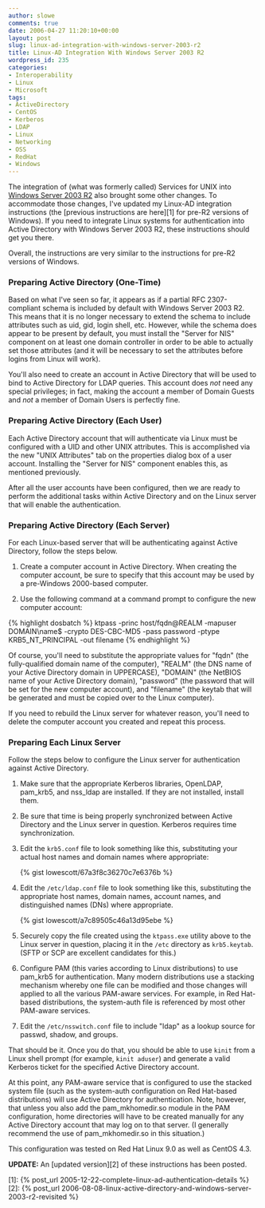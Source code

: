 ```yaml
---
author: slowe
comments: true
date: 2006-04-27 11:20:10+00:00
layout: post
slug: linux-ad-integration-with-windows-server-2003-r2
title: Linux-AD Integration With Windows Server 2003 R2
wordpress_id: 235
categories:
- Interoperability
- Linux
- Microsoft
tags:
- ActiveDirectory
- CentOS
- Kerberos
- LDAP
- Linux
- Networking
- OSS
- RedHat
- Windows
---
```


The integration of (what was formerly called) Services for UNIX into [Windows Server 2003 R2](http://www.microsoft.com/windowsserver2003/) also brought some other changes. To accommodate those changes, I've updated my Linux-AD integration instructions (the [previous instructions are here][1] for pre-R2 versions of Windows). If you need to integrate Linux systems for authentication into Active Directory with Windows Server 2003 R2, these instructions should get you there.

Overall, the instructions are very similar to the instructions for pre-R2 versions of Windows.

### Preparing Active Directory (One-Time)

Based on what I've seen so far, it appears as if a partial RFC 2307-compliant schema is included by default with Windows Server 2003 R2. This means that it is no longer necessary to extend the schema to include attributes such as uid, gid, login shell, etc. However, while the schema does appear to be present by default, you must install the "Server for NIS" component on at least one domain controller in order to be able to actually set those attributes (and it will be necessary to set the attributes before logins from Linux will work).

You'll also need to create an account in Active Directory that will be used to bind to Active Directory for LDAP queries. This account does _not_ need any special privileges; in fact, making the account a member of Domain Guests and _not_ a member of Domain Users is perfectly fine.

### Preparing Active Directory (Each User)

Each Active Directory account that will authenticate via Linux must be configured with a UID and other UNIX attributes. This is accomplished via the new "UNIX Attributes" tab on the properties dialog box of a user account. Installing the "Server for NIS" component enables this, as mentioned previously.

After all the user accounts have been configured, then we are ready to perform the additional tasks within Active Directory and on the Linux server that will enable the authentication.

### Preparing Active Directory (Each Server)

For each Linux-based server that will be authenticating against Active Directory, follow the steps below.

1. Create a computer account in Active Directory. When creating the computer account, be sure to specify that this account may be used by a pre-Windows 2000-based computer.

2. Use the following command at a command prompt to configure the new computer account:  

{% highlight dosbatch %}
ktpass -princ host/fqdn@REALM -mapuser DOMAIN\name$
-crypto DES-CBC-MD5 -pass password -ptype KRB5_NT_PRINCIPAL
-out filename
{% endhighlight %}

Of course, you'll need to substitute the appropriate values for "fqdn" (the fully-qualified domain name of the computer), "REALM" (the DNS name of your Active Directory domain in UPPERCASE), "DOMAIN" (the NetBIOS name of your Active Directory domain), "password" (the password that will be set for the new computer account), and "filename" (the keytab that will be generated and must be copied over to the Linux computer).

If you need to rebuild the Linux server for whatever reason, you'll need to delete the computer account you created and repeat this process.

### Preparing Each Linux Server

Follow the steps below to configure the Linux server for authentication against Active Directory.

1. Make sure that the appropriate Kerberos libraries, OpenLDAP, pam\_krb5, and nss\_ldap are installed. If they are not installed, install them.

2. Be sure that time is being properly synchronized between Active Directory and the Linux server in question. Kerberos requires time synchronization.

3. Edit the `krb5.conf` file to look something like this, substituting your actual host names and domain names where appropriate:  

	{% gist lowescott/67a3f8c36270c7e6376b %}

4. Edit the `/etc/ldap.conf` file to look something like this, substituting the appropriate host names, domain names, account names, and distinguished names (DNs) where appropriate.  

	{% gist lowescott/a7c89505c46a13d95ebe %}

5. Securely copy the file created using the `ktpass.exe` utility above to the Linux server in question, placing it in the `/etc` directory as `krb5.keytab`. (SFTP or SCP are excellent candidates for this.)

6. Configure PAM (this varies according to Linux distributions) to use pam_krb5 for authentication. Many modern distributions use a stacking mechanism whereby one file can be modified and those changes will applied to all the various PAM-aware services. For example, in Red Hat-based distributions, the system-auth file is referenced by most other PAM-aware services.

7. Edit the `/etc/nsswitch.conf` file to include "ldap" as a lookup source for passwd, shadow, and groups.

That should be it. Once you do that, you should be able to use `kinit` from a Linux shell prompt (for example, `kinit aduser`) and generate a valid Kerberos ticket for the specified Active Directory account.

At this point, any PAM-aware service that is configured to use the stacked system file (such as the system-auth configuration on Red Hat-based distributions) will use Active Directory for authentication. Note, however, that unless you also add the pam\_mkhomedir.so module in the PAM configuration, home directories will have to be created manually for any Active Directory account that may log on to that server. (I generally recommend the use of pam\_mkhomedir.so in this situation.)

This configuration was tested on Red Hat Linux 9.0 as well as CentOS 4.3.

**UPDATE:** An [updated version][2] of these instructions has been posted.

[1]: {% post_url 2005-12-22-complete-linux-ad-authentication-details %}
[2]: {% post_url 2006-08-08-linux-active-directory-and-windows-server-2003-r2-revisited %}